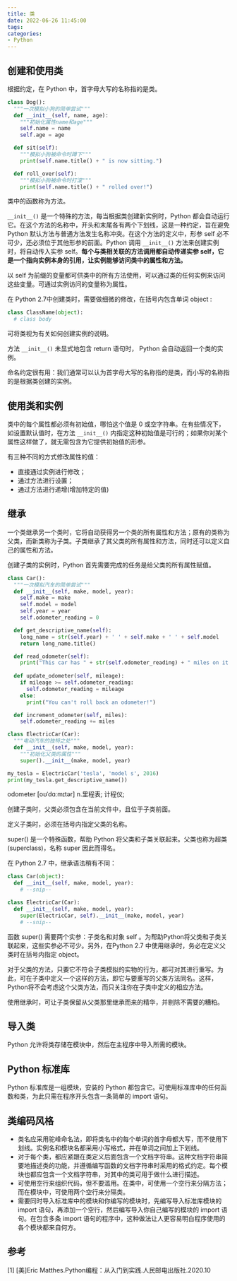 ```yaml
---
title: 类
date: 2022-06-26 11:45:00
tags:
categories:
- Python
---
```


## 创建和使用类
根据约定，在 Python 中，首字母大写的名称指的是类。
```python
class Dog():
  """一次模拟小狗的简单尝试"""
  def __init__(self, name, age): 
    """初始化属性name和age"""
    self.name = name
    self.age = age

  def sit(self): 
    """模拟小狗被命令时蹲下"""
    print(self.name.title() + " is now sitting.")

  def roll_over(self): 
    """模拟小狗被命令时打滚"""
    print(self.name.title() + " rolled over!")
```

类中的函数称为方法。

`__init__()` 是一个特殊的方法，每当根据类创建新实例时，Python 都会自动运行它。在这个方法的名称中，开头和末尾各有两个下划线，这是一种约定，旨在避免 Python 默认方法与普通方法发生名称冲突。在这个方法的定义中，形参 self 必不可少，还必须位于其他形参的前面。Python 调用 `__init__()` 方法来创建实例时，将自动传入实参 self。**每个与类相关联的方法调用都自动传递实参 self，它是一个指向实例本身的引用，让实例能够访问类中的属性和方法。**

以 self 为前缀的变量都可供类中的所有方法使用，可以通过类的任何实例来访问这些变量。可通过实例访问的变量称为属性。

在 Python 2.7中创建类时，需要做细微的修改，在括号内包含单词 object :
```python
class ClassName(object):
  # class body
```

可将类视为有关如何创建实例的说明。

方法 `__init__()` 未显式地包含 return 语句时， Python 会自动返回一个类的实例。

命名约定很有用：我们通常可以认为首字母大写的名称指的是类，而小写的名称指的是根据类创建的实例。

## 使用类和实例
类中的每个属性都必须有初始值，哪怕这个值是 0 或空字符串。在有些情况下，如设置默认值时，在方法 `__init__()` 内指定这种初始值是可行的；如果你对某个属性这样做了，就无需包含为它提供初始值的形参。

有三种不同的方式修改属性的值：
- 直接通过实例进行修改；
- 通过方法进行设置；
- 通过方法进行递增(增加特定的值)

## 继承
一个类继承另一个类时，它将自动获得另一个类的所有属性和方法；原有的类称为父类，而新类称为子类。子类继承了其父类的所有属性和方法，同时还可以定义自己的属性和方法。

创建子类的实例时，Python 首先需要完成的任务是给父类的所有属性赋值。
```python
class Car():
  """一次模拟汽车的简单尝试"""
  def __init__(self, make, model, year):
    self.make = make
    self.model = model
    self.year = year 
    self.odometer_reading = 0

  def get_descriptive_name(self):
    long_name = str(self.year) + ' ' + self.make + ' ' + self.model
    return long_name.title()

  def read_odometer(self):
    print("This car has " + str(self.odometer_reading) + " miles on it.")
  
  def update_odometer(self, mileage):
    if mileage >= self.odometer_reading:
      self.odometer_reading = mileage
    else:
      print("You can't roll back an odometer!")

  def increment_odometer(self, miles): 
    self.odometer_reading += miles

class ElectricCar(Car):
  """电动汽车的独特之处"""
  def __init__(self, make, model, year):
    """初始化父类的属性"""
    super().__init__(make, model, year)

my_tesla = ElectricCar('tesla', 'model s', 2016)
print(my_tesla.get_descriptive_name())
```

odometer \[oʊˈdɑːmɪtər] n.里程表; 计程仪;

创建子类时，父类必须包含在当前文件中，且位于子类前面。

定义子类时，必须在括号内指定父类的名称。

super() 是一个特殊函数，帮助 Python 将父类和子类关联起来。父类也称为超类 (superclass)，名称 super 因此而得名。

在 Python 2.7 中，继承语法稍有不同：
```python
class Car(object):
  def __init__(self, make, model, year):
    # --snip--

class ElectricCar(Car):
  def __init__(self, make, model, year):
    super(ElectricCar, self).__init__(make, model, year)
    # --snip--
```
函数 super() 需要两个实参：子类名和对象 self 。为帮助Python将父类和子类关联起来，这些实参必不可少。另外，在Python 2.7 中使用继承时，务必在定义父类时在括号内指定 object。

对于父类的方法，只要它不符合子类模拟的实物的行为，都可对其进行重写。为此，可在子类中定义一个这样的方法，即它与要重写的父类方法同名。这样，Python将不会考虑这个父类方法，而只关注你在子类中定义的相应方法。

使用继承时，可让子类保留从父类那里继承而来的精华，并剔除不需要的糟粕。

## 导入类
Python 允许将类存储在模块中，然后在主程序中导入所需的模块。

## Python 标准库
Python 标准库是一组模块，安装的 Python 都包含它。可使用标准库中的任何函数和类，为此只需在程序开头包含一条简单的 import 语句。

## 类编码风格
- 类名应采用驼峰命名法，即将类名中的每个单词的首字母都大写，而不使用下划线。实例名和模块名都采用小写格式，并在单词之间加上下划线。
- 对于每个类，都应紧跟在类定义后面包含一个文档字符串。这种文档字符串简要地描述类的功能，并遵循编写函数的文档字符串时采用的格式约定。每个模块也都应包含一个文档字符串，对其中的类可用于做什么进行描述。
- 可使用空行来组织代码，但不要滥用。在类中，可使用一个空行来分隔方法；而在模块中，可使用两个空行来分隔类。
- 需要同时导入标准库中的模块和你编写的模块时，先编写导入标准库模块的 import 语句，再添加一个空行，然后编写导入你自己编写的模块的 import 语句。在包含多条 import 语句的程序中，这种做法让人更容易明白程序使用的各个模块都来自何方。

## 参考
[1] [美]Eric Matthes.Python编程：从入门到实践.人民邮电出版社.2020.10
